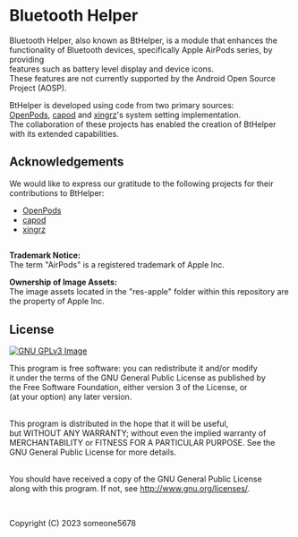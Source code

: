 # Bluetooth Helper

Bluetooth Helper, also known as BtHelper, is a module that enhances the<br>
functionality of Bluetooth devices, specifically Apple AirPods series, by providing<br>
features such as battery level display and device icons.<br>
These features are not currently supported by the Android Open Source Project (AOSP).<br>

BtHelper is developed using code from two primary sources:<br>
[OpenPods](https://github.com/adolfintel/OpenPods), [capod](https://github.com/d4rken-org/capod) and [xingrz](https://github.com/xingrz)'s system setting implementation.<br>
The collaboration of these projects has enabled the creation of BtHelper with its extended capabilities.<br>

## Acknowledgements
We would like to express our gratitude to the following projects for their contributions to BtHelper:
* [OpenPods](https://github.com/adolfintel/OpenPods)
* [capod](https://github.com/d4rken-org/capod)
* [xingrz](https://github.com/xingrz)

##

<b>Trademark Notice:</b><br>
The term "AirPods" is a registered trademark of Apple Inc.<br>

<b>Ownership of Image Assets:</b><br>
The image assets located in the "res-apple" folder within this repository are the property of Apple Inc.<br>

## License

[![GNU GPLv3 Image](https://www.gnu.org/graphics/gplv3-127x51.png)](https://www.gnu.org/licenses/gpl-3.0.en.html)  

This program is free software: you can redistribute it and/or modify<br>
it under the terms of the GNU General Public License as published by<br>
the Free Software Foundation, either version 3 of the License, or<br>
(at your option) any later version.<br><br>

This program is distributed in the hope that it will be useful,<br>
but WITHOUT ANY WARRANTY; without even the implied warranty of<br>
MERCHANTABILITY or FITNESS FOR A PARTICULAR PURPOSE.  See the<br>
GNU General Public License for more details.<br><br>

You should have received a copy of the GNU General Public License<br>
along with this program.  If not, see <http://www.gnu.org/licenses/>.

&nbsp;
&nbsp;

Copyright (C) 2023 someone5678
